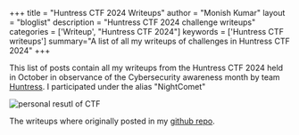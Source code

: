 +++
title = "Huntress CTF 2024 Writeups"
author = "Monish Kumar"
layout = "bloglist"
description = "Huntress CTF 2024 challenge writeups"
categories = ['Writeup', "Huntress CTF 2024"]
keywords = ['Huntress CTF writeups']
summary="A list of all my writeups of challenges in Huntress CTF 2024"
+++

This list of posts contain all my writeups from the Huntress CTF 2024 held in October in observance of the Cybersecurity awareness month by team [Huntress](https://www.huntress.com/). I participated under the alias "NightComet"

![personal resutl of CTF](/images/huntressctf-2024/image.png)

The writeups where originally posted in my [github repo](https://github.com/ItsMonish/huntressctf-writeups-2024). 


